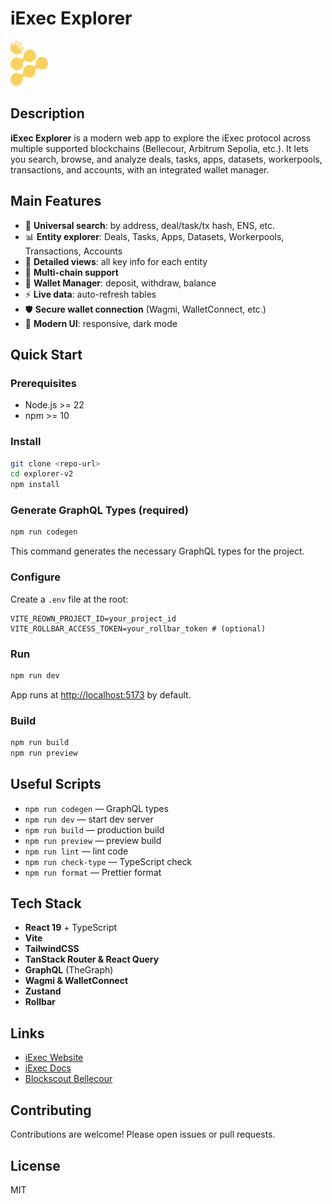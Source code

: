 # iExec Explorer

<img src="src/assets/iexec-logo.svg" alt="iExec logo" width="60" />

## Description

**iExec Explorer** is a modern web app to explore the iExec protocol across multiple supported blockchains (Bellecour, Arbitrum Sepolia, etc.). It lets you search, browse, and analyze deals, tasks, apps, datasets, workerpools, transactions, and accounts, with an integrated wallet manager.

## Main Features

- 🔎 **Universal search**: by address, deal/task/tx hash, ENS, etc.
- 📊 **Entity explorer**: Deals, Tasks, Apps, Datasets, Workerpools, Transactions, Accounts
- 🧩 **Detailed views**: all key info for each entity
- 🦾 **Multi-chain support**
- 👛 **Wallet Manager**: deposit, withdraw, balance
- ⚡ **Live data**: auto-refresh tables
- 🛡️ **Secure wallet connection** (Wagmi, WalletConnect, etc.)
- 🎨 **Modern UI**: responsive, dark mode

## Quick Start

### Prerequisites
- Node.js >= 22
- npm >= 10

### Install
```bash
git clone <repo-url>
cd explorer-v2
npm install
```

### Generate GraphQL Types (required)
```bash
npm run codegen
```
This command generates the necessary GraphQL types for the project.

### Configure
Create a `.env` file at the root:
```env
VITE_REOWN_PROJECT_ID=your_project_id
VITE_ROLLBAR_ACCESS_TOKEN=your_rollbar_token # (optional)
```

### Run
```bash
npm run dev
```
App runs at [http://localhost:5173](http://localhost:5173) by default.

### Build
```bash
npm run build
npm run preview
```

## Useful Scripts
- `npm run codegen` — GraphQL types
- `npm run dev` — start dev server
- `npm run build` — production build
- `npm run preview` — preview build
- `npm run lint` — lint code
- `npm run check-type` — TypeScript check
- `npm run format` — Prettier format

## Tech Stack
- **React 19** + TypeScript
- **Vite**
- **TailwindCSS**
- **TanStack Router & React Query**
- **GraphQL** (TheGraph)
- **Wagmi & WalletConnect**
- **Zustand**
- **Rollbar**

## Links
- [iExec Website](https://www.iex.ec/)
- [iExec Docs](https://docs.iex.ec/)
- [Blockscout Bellecour](https://blockscout-bellecour.iex.ec/)

## Contributing
Contributions are welcome! Please open issues or pull requests.

## License
MIT
